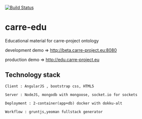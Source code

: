 [![Build Status](https://travis-ci.org/telemed-duth/carre-edu.svg?branch=master)](https://travis-ci.org/telemed-duth/carre-edu)


carre-edu
=========

Educational material for carre-project ontology

development demo => http://beta.carre-project.eu:8080

production demo => http://edu.carre-project.eu


Technology stack
----------------
    Client : AngularJS , bootstrap css, HTML5
    
    Server : NodeJS, mongodb with mongoose, socket.io for sockets
    
    Deployment : 2-container(app+db) docker with dokku-alt
    
    Workflow : gruntjs,yeoman fullstack generator

